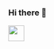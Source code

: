 ### Hi there 👋

<img align="left" height="32" width="32" src="https://cdn.jsdelivr.net/npm/simple-icons@3.13.0/icons/facebook.svg">

<!--
**Phongdo1104/Phongdo1104** is a ✨ _special_ ✨ repository because its `README.md` (this file) appears on your GitHub profile.

Here are some ideas to get you started:

- 🔭 I’m currently working on ...
- 🌱 I’m currently learning ...
- 👯 I’m looking to collaborate on ...
- 🤔 I’m looking for help with ...
- 💬 Ask me about ...
- 📫 How to reach me: ...
- 😄 Pronouns: ...
- ⚡ Fun fact: ...
-->

